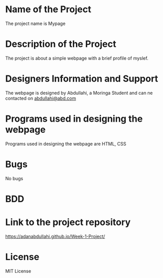 # Name of the Project   
The project name is  Mypage

# Description of the Project 
The project is about a simple webpage with a brief profile of myslef. 

# Designers Information and Support 
The webpage is designed by Abdullahi, a Moringa Student and can ne contacted on abdullahi@abd.com

# Programs used in designing the webpage 
Programs used in designing the webpage are HTML, CSS 

# Bugs 
No bugs 

# BDD
 
# Link to the project repository 
https://adanabdullahi.github.io/Week-1-Project/

# License 
MIT License

